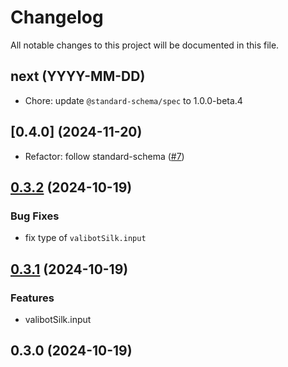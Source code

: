 # Changelog

All notable changes to this project will be documented in this file.

## next (YYYY-MM-DD)

* Chore: update `@standard-schema/spec` to 1.0.0-beta.4

## \[0.4.0] (2024-11-20)

* Refactor: follow standard-schema ([#7](https://github.com/modevol-com/gqloom/pull/7))

## [0.3.2](https://github.com/modevol-com/gqloom/compare/@gqloom/valibot@0.3.1...@gqloom/valibot@0.3.2) (2024-10-19)

### Bug Fixes

* fix type of `valibotSilk.input`

## [0.3.1](https://github.com/modevol-com/gqloom/compare/@gqloom/valibot@0.3.0...@gqloom/valibot@0.3.1) (2024-10-19)

### Features

* valibotSilk.input

## 0.3.0 (2024-10-19)
